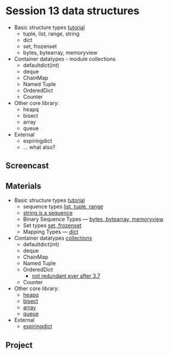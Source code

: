 # Session 13 data structures

- Basic structure types [tutorial](https://docs.python.org/3/tutorial/datastructures.html)
    - tuple, list, range, string
    - dict
    - set, frozenset
    - bytes, bytearray, memoryview
- Container datatypes - module collections
    - defaultdict(int)
    - deque
    - ChainMap
    - Named Tuple
    - OrderedDict 
    - Counter
- Other core library:
    - heapq
    - bisect
    - array
    - queue
- External
    - expiringdict
    - ... what also?

## Screencast

## Materials
- Basic structure types [tutorial](https://docs.python.org/3/tutorial/datastructures.html)
    - sequence types [list, tuple, range](https://docs.python.org/3/library/stdtypes.html#sequence-types-list-tuple-range)
    - [string is a sequence](https://docs.python.org/3/library/stdtypes.html#text-sequence-type-str)
    - Binary Sequence Types — [bytes, bytearray, memoryview](https://docs.python.org/3/library/stdtypes.html#binary-sequence-types-bytes-bytearray-memoryview)
    - Set types [set, frozenset](https://docs.python.org/3/library/stdtypes.html#set-types-set-frozenset)
    - Mapping Types — [dict](https://docs.python.org/3/library/stdtypes.html#mapping-types-dict)
- Container datatypes [collections](https://docs.python.org/3/library/collections.html)
    - defaultdict(int)
    - deque
    - ChainMap
    - Named Tuple
    - OrderedDict 
        - [not redundant ever after 3.7](https://stackoverflow.com/questions/50872498/will-ordereddict-become-redundant-in-python-3-7)
    - Counter
- Other core library:
    - [heapq](https://docs.python.org/3.0/library/heapq.html)
    - [bisect](https://docs.python.org/3.0/library/bisect.html)
    - [array](https://docs.python.org/3.0/library/array.html)
    - [queue](https://docs.python.org/3.0/library/queue.html)
- External
    - [expiringdict](https://github.com/mailgun/expiringdict)


## Project
